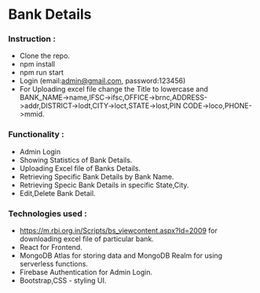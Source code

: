 
# Bank Details

### Instruction :
- Clone the repo.
- npm install
- npm run start
- Login (email:admin@gmail.com, password:123456)
- For Uploading excel file change the Title to lowercase and BANK_NAME->name,IFSC->ifsc,OFFICE->brnc,ADDRESS->addr,DISTRICT->lodt,CITY->loct,STATE->lost,PIN CODE->loco,PHONE->mmid.



### Functionality :
- Admin Login
- Showing Statistics of Bank Details.
- Uploading Excel file of Banks Details.
- Retrieving Specific Bank Details by Bank Name.
- Retrieving Specic Bank Details in specific State,City.
- Edit,Delete Bank Detail.

### Technologies used : 
- https://m.rbi.org.in/Scripts/bs_viewcontent.aspx?Id=2009 for downloading excel file of particular bank.
- React for Frontend.
- MongoDB Atlas for storing data and MongoDB Realm for using serverless functions.
- Firebase Authentication for Admin Login.
- Bootstrap,CSS - styling UI.


